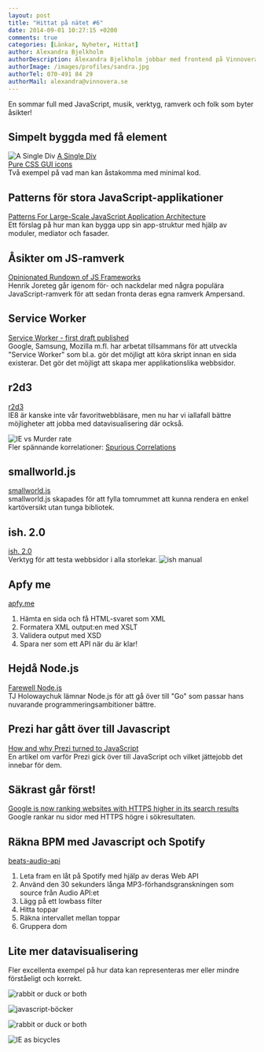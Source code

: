 ```yaml
---
layout: post
title: "Hittat på nätet #6"
date: 2014-09-01 10:27:15 +0200
comments: true
categories: [Länkar, Nyheter, Hittat]
author: Alexandra Bjelkholm
authorDescription: Alexandra Bjelkholm jobbar med frontend på Vinnovera.
authorImage: /images/profiles/sandra.jpg
authorTel: 070-491 84 29
authorMail: alexandra@vinnovera.se
---
```

En sommar full med JavaScript, musik, verktyg, ramverk och folk som byter åsikter!
<!--more-->

## Simpelt byggda med få element
![A Single Div][01]
[A Single Div][10]  
[Pure CSS GUI icons][9]  
Två exempel på vad man kan åstakomma med minimal kod.

## Patterns för stora JavaScript-applikationer
[Patterns For Large-Scale JavaScript Application Architecture][0]  
Ett förslag på hur man kan bygga upp sin app-struktur med hjälp av moduler, mediator och fasader.

## Åsikter om JS-ramverk
[Opinionated Rundown of JS Frameworks][1]  
Henrik Joreteg går igenom för- och nackdelar med några populära JavaScript-ramverk för att sedan fronta deras egna ramverk Ampersand.

## Service Worker
[Service Worker - first draft published][2]  
Google, Samsung, Mozilla m.fl. har arbetat tillsammans för att utveckla "Service Worker" som bl.a. gör det möjligt att köra skript innan en sida existerar. Det gör det möjligt att skapa mer applikationslika webbsidor.

## r2d3
[r2d3][3]    
IE8 är kanske inte vår favoritwebbläsare, men nu har vi iallafall bättre möjligheter att jobba med datavisualisering där också.

![IE vs Murder rate][00]  
Fler spännande korrelationer: [Spurious Correlations][13]

## smallworld.js
[smallworld.js][4]  
smallworld.js skapades för att fylla tomrummet att kunna rendera en enkel kartöversikt utan tunga bibliotek.

## ish. 2.0
[ish. 2.0][12]  
Verktyg för att testa webbsidor i alla storlekar.
![ish manual][02]  

## Apfy me
[apfy.me][5]  
1. Hämta en sida och få HTML-svaret som XML  
2. Formatera XML output:en med XSLT  
3. Validera output med XSD  
4. Spara ner som ett API när du är klar!  


## Hejdå Node.js
[Farewell Node.js][6]  
TJ Holowaychuk lämnar Node.js för att gå över till "Go" som passar hans nuvarande programmeringsambitioner bättre.

## Prezi har gått över till Javascript
[How and why Prezi turned to JavaScript][7]  
En artikel om varför Prezi gick över till JavaScript och vilket jättejobb det innebar för dem.

## Säkrast går först!
[Google is now ranking websites with HTTPS higher in its search results][8]  
Google rankar nu sidor med HTTPS högre i sökresultaten.

## Räkna BPM med Javascript och Spotify
[beats-audio-api][11]  
1. Leta fram en låt på Spotify med hjälp av deras Web API  
2. Använd den 30 sekunders långa MP3-förhandsgranskningen som source från Audio API:et  
3. Lägg på ett lowbass filter  
4. Hitta toppar  
5. Räkna intervallet mellan toppar  
6. Gruppera dom

## Lite mer datavisualisering
Fler excellenta exempel på hur data kan representeras mer eller mindre förståeligt och korrekt.

![rabbit or duck or both][05]


![javascript-böcker][04]

![rabbit or duck or both][06]

![IE as bicycles][07]

[0]: http://addyosmani.com/largescalejavascript/
[1]: http://blog.andyet.com/2014/08/13/opinionated-rundown-of-js-frameworks
[2]: http://jakearchibald.com/2014/service-worker-first-draft/
[3]: https://github.com/mhemesath/r2d3/
[4]: http://mikefowler.me/smallworld.js/
[5]: http://www.apfy.me/
[6]: https://medium.com/code-adventures/farewell-node-js-4ba9e7f3e52b
[7]: https://medium.com/prezi-engineering/how-and-why-prezi-turned-to-javascript-56e0ca57d135
[8]: http://thenextweb.com/google/2014/08/07/google-is-now-ranking-websites-with-https-higher-in-its-search-results/
[9]: http://nicolasgallagher.com/pure-css-gui-icons/demo/#non
[10]: http://a.singlediv.com/
[11]: http://jmperezperez.com/beats-audio-api/
[12]: http://bradfrostweb.com/demo/ish/
[13]: http://tylervigen.com/

[00]: /images/content/posts/hittat-pa-natet-number-6/IEvsMurderrate.jpg
[01]: /images/content/posts/hittat-pa-natet-number-6/singlediv.jpg
[02]: /images/content/posts/hittat-pa-natet-number-6/ish-manual.gif
[03]: /images/content/posts/hittat-pa-natet-number-6/users.gif
[04]: /images/content/posts/hittat-pa-natet-number-6/jsbok.jpg
[05]: /images/content/posts/hittat-pa-natet-number-6/rabbitduck.jpg
[06]: /images/content/posts/hittat-pa-natet-number-6/procent.jpg
[07]: /images/content/posts/hittat-pa-natet-number-6/ie.jpg
